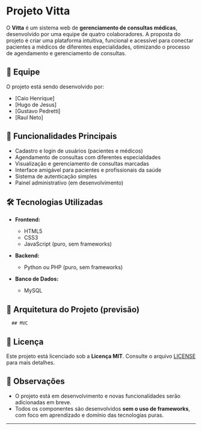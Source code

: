 # Projeto Vitta

O **Vitta** é um sistema web de **gerenciamento de consultas médicas**, desenvolvido por uma equipe de quatro colaboradores. A proposta do projeto é criar uma plataforma intuitiva, funcional e acessível para conectar pacientes a médicos de diferentes especialidades, otimizando o processo de agendamento e gerenciamento de consultas.

## 👥 Equipe

O projeto está sendo desenvolvido por:

- [Caio Henrique]
- [Hugo de Jesus]
- [Gustavo Pedretti]
- [Raul Neto]

## 🚀 Funcionalidades Principais

- Cadastro e login de usuários (pacientes e médicos)
- Agendamento de consultas com diferentes especialidades
- Visualização e gerenciamento de consultas marcadas
- Interface amigável para pacientes e profissionais da saúde
- Sistema de autenticação simples
- Painel administrativo (em desenvolvimento)

## 🛠️ Tecnologias Utilizadas

- **Frontend:**
  - HTML5
  - CSS3
  - JavaScript (puro, sem frameworks)

- **Backend:**
  - Python ou PHP (puro, sem frameworks)

- **Banco de Dados:**
  - MySQL

## 📁 Arquitetura do Projeto (previsão)
      ## MVC


## 📝 Licença

Este projeto está licenciado sob a **Licença MIT**. Consulte o arquivo [LICENSE](LICENSE) para mais detalhes.

## 📌 Observações

- O projeto está em desenvolvimento e novas funcionalidades serão adicionadas em breve.
- Todos os componentes são desenvolvidos **sem o uso de frameworks**, com foco em aprendizado e domínio das tecnologias puras.

---


